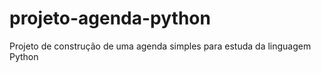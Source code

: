 # projeto-agenda-python
Projeto de construção de uma agenda simples para estuda da linguagem Python
